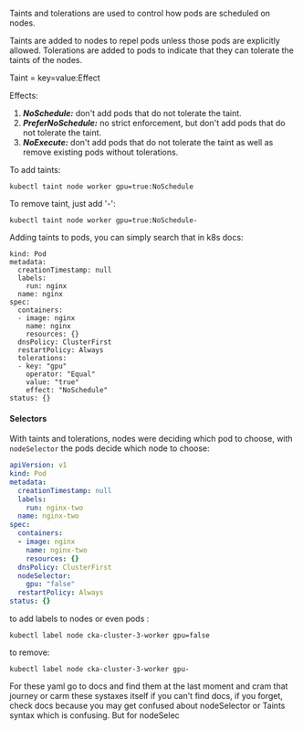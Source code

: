 Taints and tolerations are used to control how pods are scheduled on nodes.  

Taints are added to nodes to repel pods unless those pods are explicitly allowed.
Tolerations are added to pods to indicate that they can tolerate the taints of the nodes.

Taint = key=value:Effect

Effects:

1. ***NoSchedule:*** don't add pods that do not tolerate the taint.
2. ***PreferNoSchedule:*** no strict enforcement, but don't add pods that do not tolerate the taint.
3. ***NoExecute:*** don't add pods that do not tolerate the taint as well as remove existing pods without tolerations.

To add taints:

`kubectl taint node worker gpu=true:NoSchedule`

To remove taint, just add '-':

`kubectl taint node worker gpu=true:NoSchedule-`

Adding taints to pods, you can simply search that in k8s docs:

```yamlapiVersion: v1
kind: Pod
metadata:
  creationTimestamp: null
  labels:
    run: nginx
  name: nginx
spec:
  containers:
  - image: nginx
    name: nginx
    resources: {}
  dnsPolicy: ClusterFirst
  restartPolicy: Always
  tolerations:
  - key: "gpu"
    operator: "Equal"
    value: "true"
    effect: "NoSchedule"
status: {}
```

#### Selectors

With taints and tolerations, nodes were deciding which pod to choose, with `nodeSelector` the pods decide which node to choose:

```yaml
apiVersion: v1
kind: Pod
metadata:
  creationTimestamp: null
  labels:
    run: nginx-two
  name: nginx-two
spec:
  containers:
  - image: nginx
    name: nginx-two
    resources: {}
  dnsPolicy: ClusterFirst
  nodeSelector:
    gpu: "false"
  restartPolicy: Always
status: {}
```

to add labels to nodes or even pods :

`kubectl label node cka-cluster-3-worker gpu=false`

to remove:

`kubectl label node cka-cluster-3-worker gpu-`

For these yaml go to docs and find them at the last moment and cram that journey or carm these systaxes itself if you can't find docs, if you forget, check docs because you may get confused about nodeSelector or Taints syntax which is confusing. But for nodeSelec
